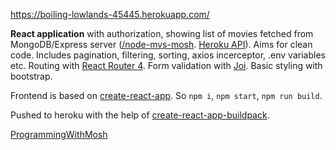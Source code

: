 https://boiling-lowlands-45445.herokuapp.com/

**React application** with authorization, showing list of movies fetched from MongoDB/Express server ([/node-mvs-mosh](https://github.com/Haosik/node-mvs-mosh). [Heroku API](https://quiet-reaches-18919.herokuapp.com/api/movies)). Aims for clean code. Includes pagination, filtering, sorting, axios incerceptor, .env variables etc. Routing with [React Router 4](https://github.com/ReactTraining/react-router). Form validation with [Joi](https://github.com/hapijs/joi). Basic styling with bootstrap.

Frontend is based on [create-react-app](https://github.com/facebook/create-react-app).
So `npm i`, `npm start`, `npm run build`.

Pushed to heroku with the help of [create-react-app-buildpack](https://elements.heroku.com/buildpacks/mars/create-react-app-buildpack).

[ProgrammingWithMosh](https://programmingwithmosh.com/)
